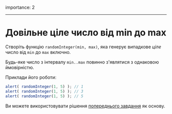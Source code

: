 importance: 2

---

# Довільне ціле число від min до max

Створіть функцію `randomInteger(min, max)`, яка генерує випадкове *ціле* число від `min` до `max` включно.

Будь-яке число з інтервалу `min..max` повинно з'являтися з однаковою ймовірністю.


Приклади його роботи:

```js
alert( randomInteger(1, 5) ); // 1
alert( randomInteger(1, 5) ); // 3
alert( randomInteger(1, 5) ); // 5
```

Ви можете використовувати рішення [попереднього завдання](info:task/random-min-max) як основу.
